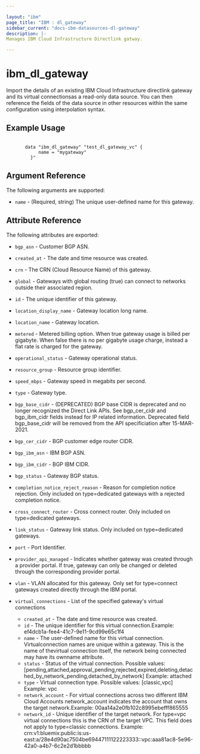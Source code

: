 ```yaml
---

layout: "ibm"
page_title: "IBM : dl_gateway"
sidebar_current: "docs-ibm-datasources-dl-gateway"
description: |-
Manages IBM Cloud Infrastructure Directlink gatway.

---
```


# ibm\_dl_gateway

Import the details of an existing IBM Cloud Infrastructure directlink gateway and its virtual connectionsas a read-only data source. You can then reference the fields of the data source in other resources within the same configuration using interpolation syntax.

## Example Usage

```hcl

	   data "ibm_dl_gateway" "test_dl_gateway_vc" {
			name = "mygateway"
		 }"

```

## Argument Reference

The following arguments are supported:

* `name` - (Required, string) The unique user-defined name for this gateway.

## Attribute Reference

The following attributes are exported:
* `bgp_asn` - Customer BGP ASN.
* `created_at` - The date and time resource was created.
* `crn` - The CRN (Cloud Resource Name) of this gateway.
* `global` - Gateways with global routing (true) can connect to networks outside their associated region.
* `id` - The unique identifier of this gateway.
* `location_display_name` - Gateway location long name.
* `location_name` - Gateway location.
* `metered` - Metered billing option. When true gateway usage is billed per gigabyte. When false there is no per gigabyte usage charge, instead a flat rate is charged for the gateway.
* `operational_status` - Gateway operational status.
* `resource_group` - Resource group identifier.
* `speed_mbps` - Gateway speed in megabits per second.
* `type` - Gateway type.
* `bgp_base_cidr` - (DEPRECATED) BGP base CIDR is deprecated and no longer recognized the Direct Link APIs. See bgp_cer_cidr and bgp_ibm_cidr fields instead for IP related information. Deprecated field bgp_base_cidr will be removed from the API specificiation after 15-MAR-2021.
* `bgp_cer_cidr` - BGP customer edge router CIDR.
* `bgp_ibm_asn` - IBM BGP ASN.
* `bgp_ibm_cidr` - BGP IBM CIDR.
* `bgp_status` - Gateway BGP status.
* `completion_notice_reject_reason` - Reason for completion notice rejection. Only included on type=dedicated gateways with a rejected completion notice.
* `cross_connect_router` - Cross connect router. Only included on type=dedicated gateways.
* `link_status` - Gateway link status. Only included on type=dedicated gateways.
* `port` - Port Identifier.
* `provider_api_managed` - Indicates whether gateway was created through a provider portal. If true, gateway can only be changed or deleted through the corresponding provider portal.
* `vlan` - VLAN allocated for this gateway. Only set for type=connect gateways created directly through the IBM portal.


* `virtual_connections` - List of the specified gateway's virtual connections
  * `created_at` - The date and time resource was created.
  * `id` - The unique identifier for this virtual connection.Example: ef4dcb1a-fee4-41c7-9e11-9cd99e65c1f4
  * `name` - The user-defined name for this virtual connection. Virtualconnection names are unique within a gateway. This is the name of thevirtual connection itself, the network being connected may have its ownname attribute.
  * `status` - Status of the virtual connection.
  Possible values: [pending,attached,approval_pending,rejected,expired,deleting,detached_by_network_pending,detached_by_network]
  Example: attached
  * `type` - Virtual connection type.
  Possible values: [classic,vpc]
  Example: vpc
  * `network_account` - For virtual connections across two different IBM Cloud Accounts network_account indicates the account that owns the target network.Example: 00aa14a2e0fb102c8995ebefff865555
  * `network_id` - Unique identifier of the target network. For type=vpc virtual connections this is the CRN of the target VPC. This field does not apply to type=classic connections.
  Example: crn:v1:bluemix:public:is:us-east:a/28e4d90ac7504be69447111122223333::vpc:aaa81ac8-5e96-42a0-a4b7-6c2e2d1bbbbb
